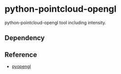 # python-pointcloud-opengl
python-pointcloud-opengl tool including intensity.

## Dependency

## Reference

- [pyopengl](https://pypi.org/project/PyOpenGL/)